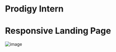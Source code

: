 # Prodigy Intern 
# Responsive Landing Page 
![image](https://github.com/AhmedEssam01/CodeAlpha_AgeCalculator/assets/58954036/6ad10bbf-2bdc-4141-b242-b2f1a750de0b)

